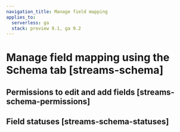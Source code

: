 ```yaml
---
navigation_title: Manage field mapping
applies_to:
  serverless: ga
  stack: preview 9.1, ga 9.2
---
```


# Manage field mapping using the Schema tab [streams-schema]

## Permissions to edit and add fields [streams-schema-permissions]

## Field statuses [streams-schema-statuses]